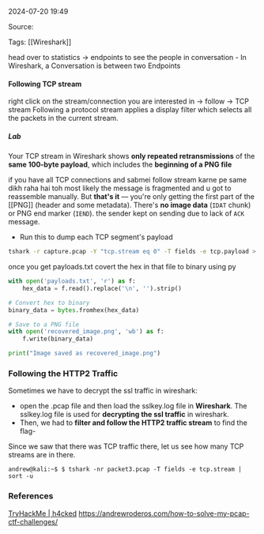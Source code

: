 
2024-07-20 19:49

Source: 

Tags: [[Wireshark]]

head over to statistics -> endpoints to see the people in conversation - In Wireshark, a Conversation is between two Endpoints

#### Following TCP stream

right click on the stream/connection you are interested in -> follow -> TCP stream 
Following a protocol stream applies a display filter which selects all the packets in the current stream.
##### *Lab*

Your TCP stream in Wireshark shows **only repeated retransmissions** of the **same 100-byte payload**, which includes the **beginning of a PNG file**

if you have all TCP connections and sabmei follow stream karne pe same dikh raha hai toh most likely the message is fragmented and u got to reassemble manually. But **that's it** — you're only getting the first part of the [[PNG]] (header and some metadata). There's **no image data** (`IDAT` chunk) or PNG end marker (`IEND`). the sender kept on sending due to lack of `ACK` message. 

- Run this to dump each TCP segment's payload
```bash
tshark -r capture.pcap -Y "tcp.stream eq 0" -T fields -e tcp.payload > payloads.txt
```

once you get payloads.txt covert the hex in that file to binary using py 
```python
with open('payloads.txt', 'r') as f:
    hex_data = f.read().replace('\n', '').strip()

# Convert hex to binary
binary_data = bytes.fromhex(hex_data)

# Save to a PNG file
with open('recovered_image.png', 'wb') as f:
    f.write(binary_data)

print("Image saved as recovered_image.png")
```
### Following the HTTP2 Traffic 

Sometimes we have to decrypt the ssl traffic in wireshark: 
- open the .pcap file and then load the sslkey.log file in **Wireshark**. The sslkey.log file is used for **decrypting the ssl traffic** in wireshark.
- Then, we had to **filter and follow the HTTP2 traffic stream** to find the flag-

Since we saw that there was TCP traffic there, let us see how many TCP streams are in there.
```
andrew@kali:~$ $ tshark -nr packet3.pcap -T fields -e tcp.stream | sort -u
```
### References
[TryHackMe | h4cked](https://tryhackme.com/r/room/h4cked)
https://andrewroderos.com/how-to-solve-my-pcap-ctf-challenges/